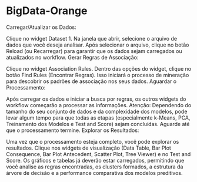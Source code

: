 # BigData-Orange

Carregar/Atualizar os Dados:

Clique no widget Dataset 1.
Na janela que abrir, selecione o arquivo de dados que você deseja analisar.
Após selecionar o arquivo, clique no botão Reload (ou Recarregar) para garantir que os dados sejam carregados ou atualizados no workflow.
Gerar Regras de Associação:

Clique no widget Association Rules.
Dentro das opções do widget, clique no botão Find Rules (Encontrar Regras). Isso iniciará o processo de mineração para descobrir os padrões de associação nos seus dados.
Aguardar o Processamento:

Após carregar os dados e iniciar a busca por regras, os outros widgets do workflow começarão a processar as informações.
Atenção: Dependendo do tamanho do seu conjunto de dados e da complexidade dos modelos, pode levar algum tempo para que todas as etapas (especialmente k-Means, PCA, Treinamento dos Modelos e Test and Score) sejam concluídas. Aguarde até que o processamento termine.
Explorar os Resultados:

Uma vez que o processamento esteja completo, você pode explorar os resultados.
Clique nos widgets de visualização (Data Table, Bar Plot Consequence, Bar Plot Antecedent, Scatter Plot, Tree Viewer) e no Test and Score.
Os gráficos e tabelas já deverão estar carregados, permitindo que você analise as regras encontradas, os clusters formados, a estrutura da árvore de decisão e a performance comparativa dos modelos preditivos.
